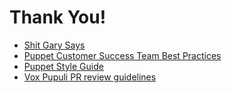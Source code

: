 <!SLIDE center subsection>
# Thank You!

* [Shit Gary Says](http://garylarizza.com)
* [Puppet Customer Success Team Best Practices](https://github.com/puppetlabs/best-practices)
* [Puppet Style Guide](https://puppet.com/docs/puppet/latest/style_guide.html)
* [Vox Pupuli PR review guidelines](https://voxpupuli.org/docs/reviewing_pr)
